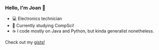 ### Hello, I'm Joan 👋

- 💻 Electronics technician
- 🌱 Currently studying CompSci!
- ☕ I code mostly on Java and Python, but kinda generalist nonetheless.

Check out my [gists!](https://gist.github.com/joangq)
